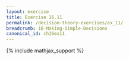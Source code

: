 ```yaml
---
layout: exercise
title: Exercise 16.11
permalink: /decision-theory-exercises/ex_11/
breadcrumb: 16-Making-Simple-Decisions
canonical_id: ch16ex11
---
```


{% include mathjax_support %}
